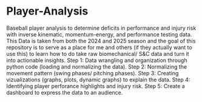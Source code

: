 # Player-Analysis
Baseball player analysis to determine deficits in performance and injury risk with inverse kinematic, momentum-energy, and performance testing data.
This Data is taken from both the 2024 and 2025 season and the goal of this repository is to serve as a place for me and others (if they actually want to use this) to learn how to do take raw biomechanical/ S&C data and turn it into actionable insights.
Step 1: Data wrangling and organization through python code (loading and normalizing the data).
Step 2: Normalizing the movement pattern (swing phases/ pitching phases).
Step 3: Creating vizualizations (graphs, plots, dynamic graphs) to explain the data.
Step 4: Identifying player perforance highlights and injury risk.
Step 5: Create a dashboard to express the data to an audience.
